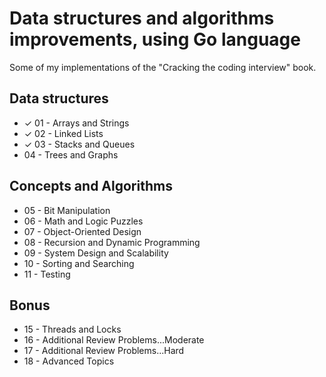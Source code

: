 # Data structures and algorithms improvements, using Go language
Some of my implementations of the "Cracking the coding interview" book.

## Data structures
- ✓ 01 - Arrays and Strings
- ✓ 02 - Linked Lists
- ✓ 03 - Stacks and Queues
- 04 - Trees and Graphs

## Concepts and Algorithms
- 05 - Bit Manipulation
- 06 - Math and Logic Puzzles
- 07 - Object-Oriented Design
- 08 - Recursion and Dynamic Programming
- 09 - System Design and Scalability
- 10 - Sorting and Searching
- 11 - Testing

## Bonus
- 15 - Threads and Locks
- 16 - Additional Review Problems...Moderate
- 17 - Additional Review Problems...Hard
- 18 - Advanced Topics
